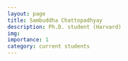 ```yaml
---
layout: page
title: Sambuddha Chattopadhyay
description: Ph.D. student (Harvard)
img:
importance: 1
category: current students
---
```


